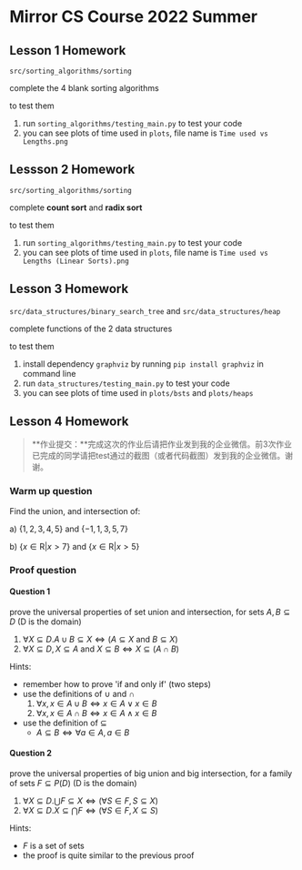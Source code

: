 # Mirror CS Course 2022 Summer

## Lesson 1 Homework

`src/sorting_algorithms/sorting`

complete the 4 blank sorting algorithms

to test them
1. run `sorting_algorithms/testing_main.py` to test your code
2. you can see plots of time used in `plots`, file name is `Time used vs Lengths.png`

## Lessson 2 Homework

`src/sorting_algorithms/sorting`

complete **count sort** and **radix sort**

to test them
1. run `sorting_algorithms/testing_main.py` to test your code
2. you can see plots of time used in `plots`, file name is `Time used vs Lengths (Linear Sorts).png`

## Lesson 3 Homework

`src/data_structures/binary_search_tree` and `src/data_structures/heap`

complete functions of the 2 data structures

to test them
1. install dependency `graphviz` by running `pip install graphviz` in command line
2. run `data_structures/testing_main.py` to test your code
3. you can see plots of time used in `plots/bsts` and `plots/heaps`

## Lesson 4 Homework

> **作业提交：**完成这次的作业后请把作业发到我的企业微信。前3次作业已完成的同学请把test通过的截图（或者代码截图）发到我的企业微信。谢谢。

### Warm up question

Find the union, and intersection of: 

a) $\{ 1, 2, 3, 4,5\}$ and $\{−1, 1, 3, 5,7\}$

b) $\{ x ∈ \text{R} | x > 7\}$ and $\{ x ∈ \text{R} | x > 5\}$

### Proof question

#### Question 1

prove the universal properties of set union and intersection, for sets $A,B \subseteq D$ (D is the domain)
1. $\forall X\subseteq D. A \cup B \subseteq X \iff (A \subseteq X \text{ and } B \subseteq X)$
2. $\forall X\subseteq D, X\subseteq A \text{ and } X\subseteq B \iff X \subseteq (A\cap B)$

Hints:
- remember how to prove 'if and only if' (two steps)
- use the definitions of $\cup$ and $\cap$
	1. $\forall x, x\in A\cup B \iff x\in A \vee x\in B$ 
	2. $\forall x, x\in A\cap B \iff x\in A \wedge x\in B$ 
- use the definition of $\subseteq$
	- $A\subseteq B\iff \forall a \in A,a\in B$

#### Question 2
	
prove the universal properties of big union and big intersection, for a family of sets  $F \subseteq P(D)$ (D is the domain)
1. $\forall X \subseteq D. \bigcup F \subseteq X \iff (\forall S \in F, S \subseteq X)$
2. $\forall X \subseteq D. X \subseteq \bigcap F \iff (\forall S\in F, X\subseteq S)$

Hints:
- $F$ is a set of sets
- the proof is quite similar to the previous proof